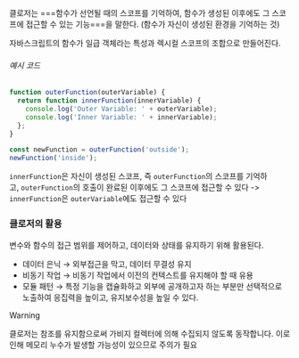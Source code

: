 클로저는 ===함수가 선언될 때의 스코프를 기억하여, 함수가 생성된 이후에도 그 스코프에 접근할 수 있는 기능===을 말한다. (함수가 자신이 생성된 환경을 기억하는 것)

자바스크립트의 함수가 일급 객체라는 특성과 렉시컬 스코프의 조합으로 만들어진다.

###### 예시 코드

```javascript
function outerFunction(outerVariable) {
  return function innerFunction(innerVariable) {
    console.log('Outer Variable: ' + outerVariable);
    console.log('Inner Variable: ' + innerVariable);
  };
}

const newFunction = outerFunction('outside');
newFunction('inside');
```

`innerFunction`은 자신이 생성된 스코프, 즉 `outerFunction`의 스코프를 기억하고, `outerFunction`의 호출이 완료된 이후에도 그 스코프에 접근할 수 있다 -> `innerFunction`은 `outerVariable`에도 접근할 수 있다

### 클로저의 활용
변수와 함수의 접근 범위를 제어하고, 데이터와 상태를 유지하기 위해 활용된다.

- 데이터 은닉 → 외부접근을 막고, 데이터 무결성 유지
- 비동기 작업 → 비동기 작업에서 이전의 컨텍스트를 유지해야 할 때 유용
- 모듈 패턴 → 특정 기능을 캡슐화하고 외부에 공개하고자 하는 부분만 선택적으로 노출하여 응집력을 높이고, 유지보수성을 높일 수 있다.

>[!warning]
> 클로저는 참조를 유지함으로써 가비지 컬렉터에 의해 수집되지 않도록 동작합니다. 이로 인해 메모리 누수가 발생할 가능성이 있으므로 주의가 필요